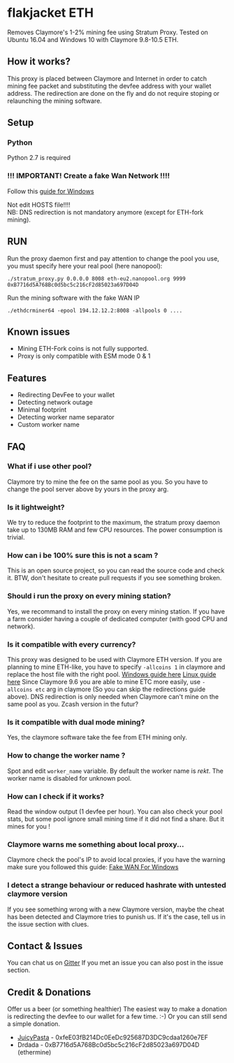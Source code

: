 # flakjacket ETH

Removes Claymore's 1-2% mining fee using Stratum Proxy. Tested on Ubuntu 16.04 and Windows 10 with Claymore 9.8-10.5 ETH.

## How it works?
This proxy is placed between Claymore and Internet in order to catch mining fee packet and substituting the devfee address with your wallet address. The redirection are done on the fly and do not require stoping or relaunching the mining software.

## Setup

### Python
Python 2.7 is required

### !!!  IMPORTANT! Create a fake Wan Network !!!!
Follow this [guide for Windows](https://github.com/EarlVadim/Claymore-No-Fee-Proxy/wiki/How-to-create-a-fake-WAN-Network-for-Windows)  

Not edit HOSTS file!!!!  
NB: DNS redirection is not mandatory anymore (except for ETH-fork mining).

## RUN
Run the proxy daemon first and pay attention to change the pool you use, you must specify here your real pool (here nanopool):
```
./stratum_proxy.py 0.0.0.0 8008 eth-eu2.nanopool.org 9999 0xB7716d5A768Bc0d5bc5c216cF2d85023a697D04D
```

Run the mining software with the fake WAN IP
```
./ethdcrminer64 -epool 194.12.12.2:8008 -allpools 0 ....
```

## Known issues
- Mining ETH-Fork coins is not fully supported.
- Proxy is only compatible with ESM mode 0 & 1

## Features
- Redirecting DevFee to your wallet
- Detecting network outage
- Minimal footprint
- Detecting worker name separator
- Custom worker name

## FAQ

### What if i use other pool?
Claymore try to mine the fee on the same pool as you. So you have to change the pool server above by yours in the proxy arg.

### Is it lightweight?
We try to reduce the footprint to the maximum, the stratum proxy daemon take up to 130MB RAM and few CPU resources. The power consumption is trivial.

### How can i be 100% sure this is not a scam ?
This is an open source project, so you can read the source code and check it. BTW, don't hesitate to create pull requests if you see something broken.

### Should i run the proxy on every mining station?
Yes, we recommand to install the proxy on every mining station. If you have a farm consider having a couple of dedicated computer (with good CPU and network).

### Is it compatible with every currency?
This proxy was designed to be used with Claymore ETH version. If you are planning to mine ETH-like, you have to specify `-allcoins 1` in claymore and replace the host file with the right pool. [Windows guide here](https://github.com/JuicyPasta/Claymore-No-Fee-Proxy/wiki/Redirecting-all-domains-(Win)) [Linux guide here](https://github.com/JuicyPasta/Claymore-No-Fee-Proxy/wiki/Redirecting-all-domains-(Linux))
Since Claymore 9.6 you are able to mine ETC more easily, use `-allcoins etc` arg in claymore (So you can skip the redirections guide above).
DNS redirection is only needed when Claymore can't mine on the same pool as you.
Zcash version in the futur?  

### Is it compatible with dual mode mining?
Yes, the claymore software take the fee from ETH mining only.

### How to change the worker name ?
Spot and edit `worker_name` variable. By default the worker name is _rekt_. The worker name is disabled for unknown pool.

### How can I check if it works?
Read the window output (1 devfee per hour). You can also check your pool stats, but some pool ignore small mining time if it did not find a share. But it mines for you !

### Claymore warns me something about local proxy...
Claymore check the pool's IP to avoid local proxies, if you have the warning make sure you followed this guide: [Fake WAN For Windows](https://github.com/JuicyPasta/Claymore-No-Fee-Proxy/wiki/Creating-a-fake-WAN-network-(Win))

### I detect a strange behaviour or reduced hashrate with untested claymore version
If you see something wrong with a new Claymore version, maybe the cheat has been detected and Claymore tries to punish us.
If it's the case, tell us in the issue section with clues.

## Contact & Issues
You can chat us on [Gitter](https://gitter.im/claymore-no-fee-proxy/Lobby)
If you met an issue you can also post in the issue section.

## Credit & Donations
Offer us a beer (or something healthier)
The easiest way to make a donation is redirecting the devfee to our wallet for a few time. :-) Or you can still send a simple donation.
- [JuicyPasta](https://github.com/JuicyPasta) - 0xfeE03fB214Dc0EeDc925687D3DC9cdaa1260e7EF
- Drdada - 0xB7716d5A768Bc0d5bc5c216cF2d85023a697D04D (ethermine)

